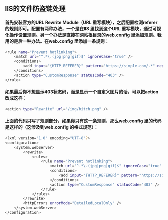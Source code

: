 ## IIS的文件防盗链处理
#### 首先安装官方的URL Rewrite Module（URL 重写模块），之后配置检测referer 的规则即可。配置有两种办法，一个是在IIS 里找到这个URL 重写模块，通过可视化操作设置规则。另一个办法是直接在网站根目录的web.config 里添加规则。我用的是后一种办法。在web.config 里添加一条规则：
```Bash
<rule name="Prevent hotlinking">
    <match url="^.*\.(jpg|png|gif)$" ignoreCase="true" />
    <conditions>
        <add input="{HTTP_REFERER}" pattern="https://simple.com/.*" negate="true" />
    </conditions>
    <action type="CustomResponse" statusCode="403" />
</rule>
```
#### 如果最后你不想显示403状态码，而是显示一个自定义图片的话，可以把action 改成这样：
```Bash
<action type="Rewrite" url="/img/bitch.png" />
```
#### 上面的代码只写了规则部分，如果你只有这一条规则，那么web.config 里的代码是这样的（这涉及到web.config 的格式规范）：
```Bash
<?xml version="1.0" encoding="UTF-8"?>
<configuration>
    <system.webServer>
        <rewrite>
            <rules>
                <rule name="Prevent hotlinking">
                    <match url="^.*\.(jpg|png|gif)$" ignoreCase="true" />
                    <conditions>
                        <add input="{HTTP_REFERER}" pattern="https://simple.com/.*" negate="true" />
                    </conditions>
                    <action type="CustomResponse" statusCode="403" />
                </rule>
            </rules>
        </rewrite>
        <httpErrors errorMode="DetailedLocalOnly" />
    </system.webServer>
</configuration>
```